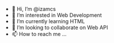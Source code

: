 - 👋 Hi, I’m @izamcs
- 👀 I’m interested in Web Development
- 🌱 I’m currently learning HTML
- 💞️ I’m looking to collaborate on Web API
- 📫 How to reach me ...

<!---
izamcs/izamcs is a ✨ special ✨ repository because its `README.md` (this file) appears on your GitHub profile.
You can click the Preview link to take a look at your changes.
--->
